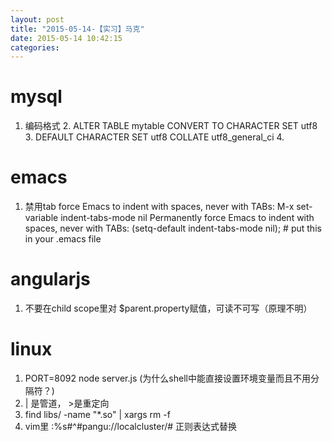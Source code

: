 ```yaml
---
layout: post
title: "2015-05-14-【实习】马克"
date: 2015-05-14 10:42:15
categories: 
---
```

# mysql
1. 编码格式
	2. ALTER TABLE mytable CONVERT TO CHARACTER SET utf8
	3.	DEFAULT CHARACTER SET utf8 COLLATE utf8_general_ci
	4.

# emacs
1. 禁用tab
force Emacs to indent with spaces, never with TABs:
M-x set-variable<RET> indent-tabs-mode<RET> nil
Permanently force Emacs to indent with spaces, never with TABs:
(setq-default indent-tabs-mode nil);  # put this in your .emacs file

# angularjs
1. 不要在child scope里对 $parent.property赋值，可读不可写（原理不明）

# linux
1. PORT=8092 node server.js (为什么shell中能直接设置环境变量而且不用分隔符？)
2. | 是管道， >是重定向
3. find libs/ -name "*.so" | xargs rm -f 
4. vim里 :%s#^#pangu://localcluster/#        正则表达式替换
